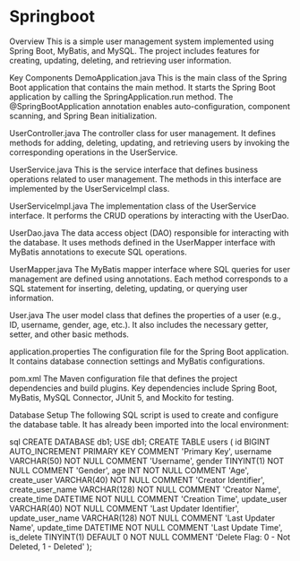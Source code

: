 # Springboot

Overview
This is a simple user management system implemented using Spring Boot, MyBatis, and MySQL. The project includes features for creating, updating, deleting, and retrieving user information.

Key Components
DemoApplication.java
This is the main class of the Spring Boot application that contains the main method. It starts the Spring Boot application by calling the SpringApplication.run method. The @SpringBootApplication annotation enables auto-configuration, component scanning, and Spring Bean initialization.

UserController.java
The controller class for user management. It defines methods for adding, deleting, updating, and retrieving users by invoking the corresponding operations in the UserService.

UserService.java
This is the service interface that defines business operations related to user management. The methods in this interface are implemented by the UserServiceImpl class.

UserServiceImpl.java
The implementation class of the UserService interface. It performs the CRUD operations by interacting with the UserDao.

UserDao.java
The data access object (DAO) responsible for interacting with the database. It uses methods defined in the UserMapper interface with MyBatis annotations to execute SQL operations.

UserMapper.java
The MyBatis mapper interface where SQL queries for user management are defined using annotations. Each method corresponds to a SQL statement for inserting, deleting, updating, or querying user information.

User.java
The user model class that defines the properties of a user (e.g., ID, username, gender, age, etc.). It also includes the necessary getter, setter, and other basic methods.

application.properties
The configuration file for the Spring Boot application. It contains database connection settings and MyBatis configurations.

pom.xml
The Maven configuration file that defines the project dependencies and build plugins. Key dependencies include Spring Boot, MyBatis, MySQL Connector, JUnit 5, and Mockito for testing.

Database Setup
The following SQL script is used to create and configure the database table. It has already been imported into the local environment:

sql
CREATE DATABASE db1;
USE db1;
CREATE TABLE users (
    id BIGINT AUTO_INCREMENT PRIMARY KEY COMMENT 'Primary Key',
    username VARCHAR(50) NOT NULL COMMENT 'Username',
    gender TINYINT(1) NOT NULL COMMENT 'Gender',
    age INT NOT NULL COMMENT 'Age',
    create_user VARCHAR(40) NOT NULL COMMENT 'Creator Identifier',
    create_user_name VARCHAR(128) NOT NULL COMMENT 'Creator Name',
    create_time DATETIME NOT NULL COMMENT 'Creation Time',
    update_user VARCHAR(40) NOT NULL COMMENT 'Last Updater Identifier',
    update_user_name VARCHAR(128) NOT NULL COMMENT 'Last Updater Name',
    update_time DATETIME NOT NULL COMMENT 'Last Update Time',
    is_delete TINYINT(1) DEFAULT 0 NOT NULL COMMENT 'Delete Flag: 0 - Not Deleted, 1 - Deleted'
);
